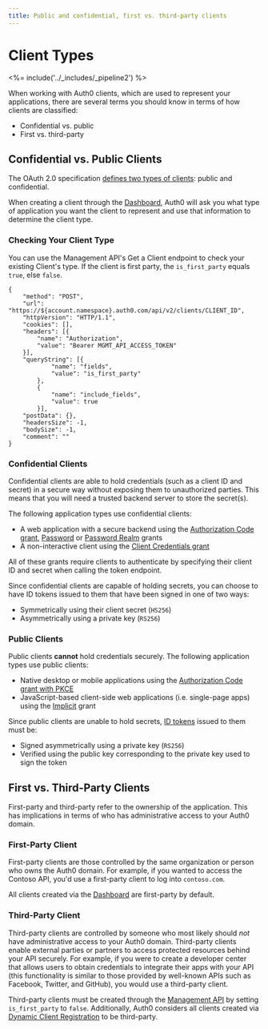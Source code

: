 ```yaml
---
title: Public and confidential, first vs. third-party clients
---
```

# Client Types

<%= include('../_includes/_pipeline2') %>

When working with Auth0 clients, which are used to represent your applications, there are several terms you should know in terms of how clients are classified:

* Confidential vs. public
* First vs. third-party

## Confidential vs. Public Clients

The OAuth 2.0 specification [defines two types of clients](https://tools.ietf.org/html/rfc6749#section-2.1): public and confidential.

When creating a client through the [Dashboard](${manage_url}/#/clients), Auth0 will ask you what type of application you want the client to represent and use that information to determine the client type.

### Checking Your Client Type

You can use the Management API's Get a Client endpoint to check your existing Client's type. If the client is first party, the `is_first_party` equals `true`, else `false`.

```har
{
	"method": "POST",
	"url": "https://${account.namespace}.auth0.com/api/v2/clients/CLIENT_ID",
	"httpVersion": "HTTP/1.1",
	"cookies": [],
	"headers": [{
		"name": "Authorization",
		"value": "Bearer MGMT_API_ACCESS_TOKEN"
	}],
	"queryString": [{
			"name": "fields",
			"value": "is_first_party"
		},
		{
			"name": "include_fields",
			"value": true
		}],
	"postData": {},
	"headersSize": -1,
	"bodySize": -1,
	"comment": ""
}
```

### Confidential Clients

Confidential clients are able to hold credentials (such as a client ID and secret) in a secure way without exposing them to unauthorized parties. This means that you will need a trusted backend server to store the secret(s).

The following application types use confidential clients:

* A web application with a secure backend using the [Authorization Code grant](/api-auth/grant/authorization-code), [Password](/api-auth/grant/password) or [Password Realm](/api-auth/tutorials/password-grant#realm-support) grants
* A non-interactive client using the [Client Credentials grant](/api-auth/grant/client-credentials)

All of these grants require clients to authenticate by specifying their client ID and secret when calling the token endpoint.

Since confidential clients are capable of holding secrets, you can choose to have ID tokens issued to them that have been signed in one of two ways:

* Symmetrically using their client secret (`HS256`)
* Asymmetrically using a private key (`RS256`)

### Public Clients

Public clients **cannot** hold credentials securely. The following application types use public clients:

* Native desktop or mobile applications using the [Authorization Code grant with PKCE](/api-auth/grant/authorization-code-pkce)
* JavaScript-based client-side web applications (i.e. single-page apps) using the [Implicit](/api-auth/grant/implicit) grant

Since public clients are unable to hold secrets, [ID tokens](/tokens/id-token) issued to them must be:

* Signed asymmetrically using a private key (`RS256`)
* Verified using the public key corresponding to the private key used to sign the token

## First vs. Third-Party Clients

First-party and third-party refer to the ownership of the application. This has implications in terms of who has administrative access to your Auth0 domain.

### First-Party Client

First-party clients are those controlled by the same organization or person who owns the Auth0 domain. For example, if you wanted to access the Contoso API, you'd use a first-party client to log into `contoso.com`.

All clients created via the [Dashboard](${manage_url}/#/clients) are first-party by default.

### Third-Party Client

Third-party clients are controlled by someone who most likely should *not* have administrative access to your Auth0 domain. Third-party clients enable external parties or partners to access protected resources behind your API securely. For example, if you were to create a developer center that allows users to obtain credentials to integrate their apps with your API (this functionality is similar to those provided by well-known APIs such as Facebook, Twitter, and GitHub), you would use a third-party client. 

Third-party clients must be created through the [Management API](/api/management/v2#!/Clients/post_clients) by setting `is_first_party` to `false`. Additionally, Auth0 considers all clients created via [Dynamic Client Registration](/api-auth/dynamic-client-registration) to be third-party.
